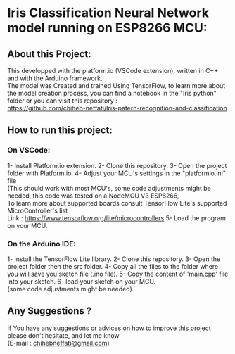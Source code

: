 # Iris Classification Neural Network model running on ESP8266 MCU:
## About this Project:
This developped with the platform.io (VSCode extension), written in C++ and with the Arduino framework.<br>
The model was Created and trained Using TensorFlow, to learn more about the model creation process, you can find a notebook in the "Iris python" folder or you can visit this repository :<br>
https://github.com/chiheb-neffati/Iris-patern-recognition-and-classification
## How to run this project:
### On VSCode:
1- Install Platform.io extension.
2- Clone this repository.
3- Open the project folder with Platform.io.
4- Adjust your MCU's settings in the "platformio.ini" file<br>
(This should work with most MCU's, some code adjustments might be needed, this code was tested on a NodeMCU V3 ESP8266, <br>
To learn more about supported boards consult TensorFlow Lite's supported MicroController's list <br>
Link : https://www.tensorflow.org/lite/microcontrollers
5- Load the program on your MCU.
### On the Arduino IDE:
1- install the TensorFlow Lite library.
2- Clone this repository.
3- Open the project folder then the src folder.
4- Copy all the files to the folder where you will save you sketch file (.ino file).
5- Copy the content of 'main.cpp' file into your sketch.
6- load your sketch on your MCU.<br>
(some code adjustments might be needed)
## Any Suggestions ?
If You have any suggestions or advices on how to improve this project please don't hesitate, and let me know <br>
(E-mail : chihebneffati@gmail.com)
